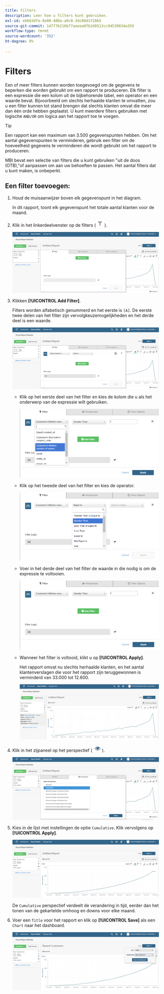 ```yaml
---
title: Filters
description: Leer hoe u filters kunt gebruiken.
exl-id: eb683dfe-9a90-400a-a0c0-3dc00d1f28b5
source-git-commit: 14777b216bf7aaeea0fb2d0513cc94539034a359
workflow-type: tm+mt
source-wordcount: '352'
ht-degree: 0%

---
```


# Filters

Een of meer filters kunnen worden toegevoegd om de gegevens te beperken die worden gebruikt om een rapport te produceren. Elk filter is een expressie die een kolom uit de bijbehorende tabel, een operator en een waarde bevat. Bijvoorbeeld om slechts herhaalde klanten te omvatten, zou u een filter kunnen tot stand brengen dat slechts klanten omvat die meer dan één orde hebben geplaatst. U kunt meerdere filters gebruiken met logische `AND/OR` om logica aan het rapport toe te voegen.

>[!TIP]
>
>Een rapport kan een maximum van 3.500 gegevenspunten hebben. Om het aantal gegevenspunten te verminderen, gebruik een filter om de hoeveelheid gegevens te verminderen die wordt gebruikt om het rapport te produceren.

MBI bevat een selectie van filters die u kunt gebruiken &quot;uit de doos (OTB),&quot;of aanpassen om aan uw behoeften te passen. Het aantal filters dat u kunt maken, is onbeperkt.

## Een filter toevoegen:

1. Houd de muisaanwijzer boven elk gegevenspunt in het diagram.

   In dit rapport, toont elk gegevenspunt het totale aantal klanten voor de maand.

1. Klik in het linkerdeelvenster op de filters (![](../../assets/magento-bi-btn-filter.png)).

   ![Filter toevoegen](../../assets/magento-bi-report-builder-filter-add.png)

1. Klikken **[!UICONTROL Add Filter]**.

   Filters worden alfabetisch genummerd en het eerste is `[A]`. De eerste twee delen van het filter zijn vervolgkeuzemogelijkheden en het derde deel is een waarde.

   ![](../../assets/magento-bi-report-builder-filter-add-a.png)

   * Klik op het eerste deel van het filter en kies de kolom die u als het onderwerp van de expressie wilt gebruiken.

      ![Eerste deel van filter kiezen](../../assets/magento-bi-report-builder-filter-part1.png)

   * Klik op het tweede deel van het filter en kies de operator.

      ![De operator kiezen](../../assets/magento-bi-report-builder-filter-part2.png)

   * Voer in het derde deel van het filter de waarde in die nodig is om de expressie te voltooien.

      ![Voer de waarde in](../../assets/magento-bi-report-builder-filter-part3.png)

   * Wanneer het filter is voltooid, klikt u op **[!UICONTROL Apply]**.

      Het rapport omvat nu slechts herhaalde klanten, en het aantal klantenverslagen die voor het rapport zijn teruggewonnen is verminderd van 33.000 tot 12.600.

      ![Gefilterd rapport](../../assets/magento-bi-report-builder-filter-report.png)<!--{: .zoom}-->

1. Klik in het zijpaneel op het perspectief ( ![](../../assets/magento-bi-btn-perspective.png)).

   ![Perspectief](../../assets/magento-bi-report-builder-filter-perspective.png)<!--{: .zoom}-->

1. Kies in de lijst met instellingen de optie `Cumulative`. Klik vervolgens op **[!UICONTROL Apply]**.

   ![Cumulatief perspectief](../../assets/magento-bi-report-builder-filter-perspective-cumulative.png)

   De `Cumulative` perspectief verdeelt de verandering in tijd, eerder dan het tonen van de gekartelde omhoog en downs voor elke maand.

1. Voer een `Title` voor het rapport en klik op **[!UICONTROL Save]** als een `Chart` naar het dashboard.

   ![Opslaan naar dashboard](../../assets/magento-bi-report-builder-filter-perspective-cumulative-save.png)

